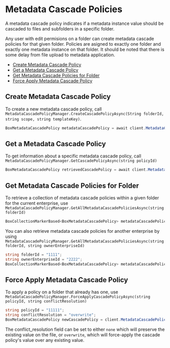 Metadata Cascade Policies
=========================

A metadata cascade policy indicates if a metadata instance value should be cascaded to files and subfolders in a specific folder.

Any user with edit permisions on a folder can create metadata cascade policies for that given folder. Policies are asigned to exactly one folder and exactly one metadata instance on that folder. It should be noted that there is some delay from file upload to metadata application.

<!-- START doctoc generated TOC please keep comment here to allow auto update -->
<!-- DON'T EDIT THIS SECTION, INSTEAD RE-RUN doctoc TO UPDATE -->


- [Create Metadata Cascade Policy](#create-metadata-cascade-policy)
- [Get a Metadata Cascade Policy](#get-a-metadata-cascade-policy)
- [Get Metadata Cascade Policies for Folder](#get-metadata-cascade-policies-for-folder)
- [Force Apply Metadata Cascade Policy](#force-apply-metadata-cascade-policy)

<!-- END doctoc generated TOC please keep comment here to allow auto update -->

Create Metadata Cascade Policy
------------------------------

To create a new metadata cascade policy, call
`MetadataCascadePolicyManager.CreateCascadePolicyAsync(String folderId, string scope, string templateKey)`.

```c#
BoxMetadataCascadePolicy metadataCascadePolicy = await client.MetadataCascadePolicyManager.CreateCascadePolicyAsync("22222", "enterprise_11111", "templateKey");
```

Get a Metadata Cascade Policy
-----------------------------

To get information about a specific metadata cascade policy, call
`MetadataCascadePolicyManager.GetCascadePolicyAsync(string policyId)`

```c#
BoxMetadataCascadePolicy retrievedCascadePolicy = await client.MetadataCascadePolicyManager.GetCascadePolicyAsync("12345");
```

Get Metadata Cascade Policies for Folder
----------------------------------------

To retrieve a collection of metadata cascade policies within a given folder for the current enterprise, use
`MetadataCascadePolicyManager.GetAllMetadataCascadePoliciesAsync(string folderId)`

```c#
BoxCollectionMarkerBased<BoxMetadataCascadePolicy> metadataCascadePolicies = await client.MetadataCascadePolicyManager.GetAllMetadataCascadePoliciesAsync("12345");
```

You can also retrieve metadata cascade policies for another enterprise by using
`MetadataCascadePolicyManager.GetAllMetadataCascadePoliciesAsync(string folderId, string ownerEnterpriseId)`

```c#
string folderId = "1111";
string ownerEnterpriseId = "2222";
BoxCollectionMarkerBased<BoxMetadataCascadePolicy> metadataCascadePolicies = await client.MetadataCascadePolicyManager.GetAllMetadataCascadePoliciesAsync(folderId, ownerEnterpriseId);
```

Force Apply Metadata Cascade Policy
-----------------------------------

To apply a policy on a folder that already has one, use
`MetadataCascadePolicyManager.ForceApplyCascadePolicyAsync(string policyId, string conflictResolution)`

```c#
string policyId = "11111";
string conflictResolution = "overwrite";
BoxMetadataCascadePolicy newCascadePolicy = client.MetadataCascadePolicyManager.ForceApplyCascadePolicyAsync(policyId, conflictResolution);
```

The conflict_resolution field can be set to either `none` which will preserve the existing value on the file, or `overwrite`, which will force-apply the cascade policy's value over any existing value. 


